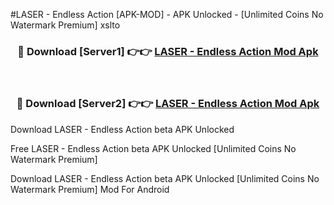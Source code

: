 #LASER - Endless Action [APK-MOD] - APK Unlocked - [Unlimited Coins No Watermark Premium] xslto



<div align="center">

<h3>🔴 Download [Server1] 👉👉 <a href="https://momento.my/?title=LASER_-_Endless_Action">LASER - Endless Action Mod Apk</a></h3><br>

<h3>🔴 Download [Server2] 👉👉 <a href="https://momento.my/?title=LASER_-_Endless_Action">LASER - Endless Action Mod Apk</a></h3>
</div>



Download LASER - Endless Action beta APK Unlocked

Free LASER - Endless Action beta APK Unlocked [Unlimited Coins No Watermark Premium]

Download LASER - Endless Action beta APK Unlocked [Unlimited Coins No Watermark Premium] Mod For Android

